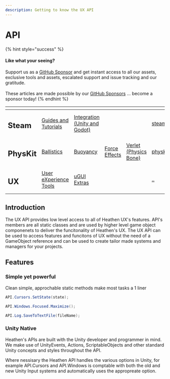 ```yaml
---
description: Getting to know the UX API
---
```


# API

{% hint style="success" %}
#### Like what your seeing?

Support us as a [GitHub Sponsor](../../../become-a-sponsor/) and get instant access to all our assets, exclusive tools and assets, escalated support and issue tracking and our gratitude.\
\
These articles are made possible by our [GitHub Sponsors](../../../become-a-sponsor/) ... become a sponsor today!
{% endhint %}

<table data-view="cards"><thead><tr><th></th><th></th><th></th><th></th><th></th><th data-hidden data-card-target data-type="content-ref"></th><th data-hidden data-card-cover data-type="files"></th></tr></thead><tbody><tr><td><h2>Steam</h2></td><td><a href="../../../company/steam/">Guides and Tutorials</a></td><td><a href="../../steamworks/">Integration (Unity and Godot)</a></td><td></td><td></td><td><a href="../../../company/steam/">steam</a></td><td><a href="../../../.gitbook/assets/Steamworks Card.png">Steamworks Card.png</a></td></tr><tr><td><h2>PhysKit</h2></td><td><a href="../../physkit/sample-scenes/fantasy-style-ballistic-simulation.md">Ballistics</a></td><td><a href="../../physkit/sample-scenes/1-buoyancy-example.md">Buoyancy</a></td><td><a href="../../physkit/sample-scenes/1-force-effect-fields.md">Force Effects</a></td><td><a href="../../physkit/sample-scenes/2-verlet-spring-skinned-mesh.md">Verlet (Physics Bone)</a></td><td><a href="../../physkit/">physkit</a></td><td><a href="../../../.gitbook/assets/PhysKit Card.png">PhysKit Card.png</a></td></tr><tr><td><h2>UX</h2></td><td><a href="../learning/core-concepts/">User eXperience Tools</a></td><td><a href="../learning/ugui-extras/">uGUI Extras</a></td><td></td><td></td><td><a href="../">..</a></td><td><a href="../../../.gitbook/assets/Splash Screen (1).png">Splash Screen (1).png</a></td></tr></tbody></table>

## Introduction

The UX API provides low level access to all of Heathen UX's features. API's members are all static classes and are used by higher level game object componenets to deliver the funcitonality of Heathen's UX. The UX API can be used to access features and funcitons of UX without the need of a GameObject reference and can be used to create tailor made systems and managers for your projects.

## Features

### Simple yet powerful

Clean simple, approchable static methods make most tasks a 1 liner

```csharp
API.Cursors.SetState(state);
```

```csharp
API.Windows.Focused.Maximize();
```

```csharp
API.Log.SaveToTextFile(fileName);
```

### Unity Native

Heathen's APIs are built with the Unity developer and programmer in mind. We make use of UnityEvents, Actions, ScriptableObjects and other standard Unity concepts and styles throughout the API.&#x20;

Where nessisary the Heathen API handles the various options in Unity, for example API.Cursors and API.Windows is comptable with both the old and new Unity Input systems and automatically uses the appropreate option.

